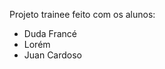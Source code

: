 <p>Projeto trainee feito com os alunos:</p>
<ul>
  <li>Duda Francé</li>
  <li>Lorém</li>
  <li>Juan Cardoso</li>
</ul>
